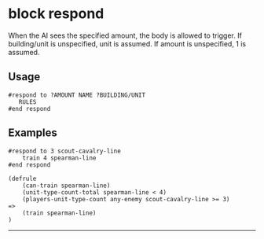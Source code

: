 # block respond
When the AI sees the specified amount, the body is allowed to trigger. If building/unit is unspecified, unit is assumed. If amount is unspecified, 1 is assumed.
## Usage
```
#respond to ?AMOUNT NAME ?BUILDING/UNIT
   RULES
#end respond
```
## Examples
```
#respond to 3 scout-cavalry-line
    train 4 spearman-line
#end respond
```
```
(defrule
    (can-train spearman-line)
    (unit-type-count-total spearman-line < 4)
    (players-unit-type-count any-enemy scout-cavalry-line >= 3)
=>
    (train spearman-line)
)

```
---
